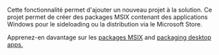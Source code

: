 ﻿Cette fonctionnalité permet d'ajouter un nouveau projet à la solution. Ce projet permet de créer des packages MSIX contenant des applications Windows pour le sideloading ou la distribution via le Microsoft Store.

Apprenez-en davantage sur les [packages MSIX](https://aka.ms/msix) and [packaging desktop apps.](https://docs.microsoft.com/windows/apps/windows-app-sdk/single-project-msix)
